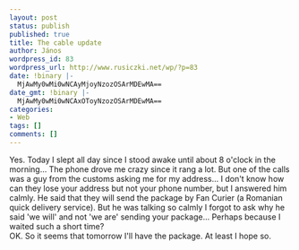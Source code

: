 ```yaml
---
layout: post
status: publish
published: true
title: The cable update
author: János
wordpress_id: 83
wordpress_url: http://www.rusiczki.net/wp/?p=83
date: !binary |-
  MjAwMy0wMi0wNCAyMjoyNzozOSArMDEwMA==
date_gmt: !binary |-
  MjAwMy0wMi0wNCAxOToyNzozOSArMDEwMA==
categories:
- Web
tags: []
comments: []
---
```

<p>Yes. Today I slept all day since I stood awake until about 8 o'clock in the morning... The phone drove me crazy since it rang a lot. But one of the calls was a guy from the customs asking me for my address... I don't know how can they lose your address but not your phone number, but I answered him calmly. He said that they will send the package by Fan Curier (a Romanian quick delivery service). But he was talking so calmly I forgot to ask why he said 'we will' and not 'we are' sending your package... Perhaps because I waited such a short time?<br />
OK. So it seems that tomorrow I'll have the package. At least I hope so.</p>
